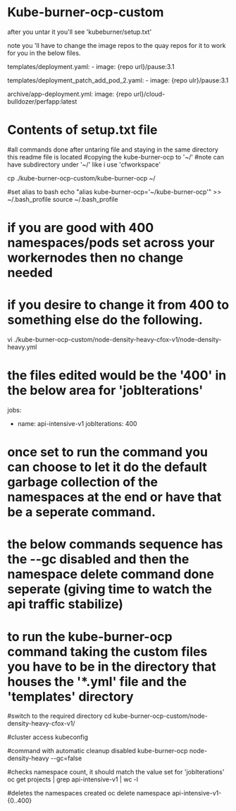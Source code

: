 # Kube-burner-ocp-custom

after you untar it you'll see 'kubeburner/setup.txt'


note you 'll have to change the image repos to the quay repos for it to work for you in the below files.

templates/deployment.yaml:      - image: {repo url}/pause:3.1

templates/deployment_patch_add_pod_2.yaml:      - image: {repo ulr}/pause:3.1

archive/app-deployment.yml:        image: {repo url}/cloud-bulldozer/perfapp:latest


# Contents of setup.txt file
#all commands done after untaring file and staying in the same directory this readme file is located
#copying the kube-burner-ocp to '~/'
#note can have subdirectory under '~/' like i use 'cfworkspace'

cp ./kube-burner-ocp-custom/kube-burner-ocp ~/

#set alias to bash
echo "alias kube-burner-ocp='~/kube-burner-ocp'" >> ~/.bash_profile
source ~/.bash_profile

# if you are good with 400 namespaces/pods set across your workernodes then no change needed
# if you desire to change it from 400 to something else do the following.
vi ./kube-burner-ocp-custom/node-density-heavy-cfox-v1/node-density-heavy.yml

# the files edited would be the '400' in the below area for 'jobIterations'
jobs:
  - name: api-intensive-v1
    jobIterations: 400

# once set to run the command you can choose to let it do the default garbage collection of the namespaces at the end or have that be a seperate command.
# the below commands sequence has the --gc disabled and then the namespace delete command done seperate (giving time to watch the api traffic stabilize)
# to run the kube-burner-ocp command taking the custom files you have to be in the directory that houses the '*.yml' file and the 'templates' directory

#switch to the required directory
cd kube-burner-ocp-custom/node-density-heavy-cfox-v1/

#cluster access
kubeconfig <cluster FQDN>

#command with automatic cleanup disabled
kube-burner-ocp node-density-heavy --gc=false

#checks namespace count, it should match the value set for 'jobIterations'
oc get projects | grep api-intensive-v1 | wc -l

#deletes the namespaces created
oc delete namespace api-intensive-v1-{0..400}
